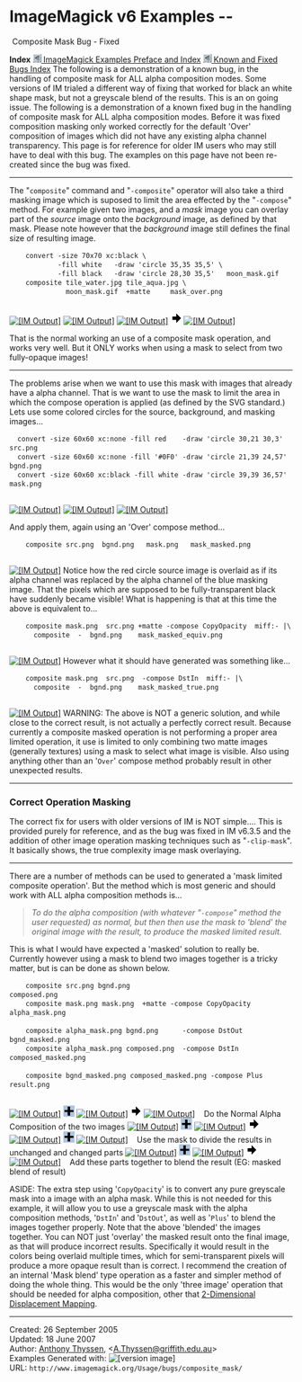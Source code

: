 # ImageMagick v6 Examples --  
 ![](../../img_www/space.gif) Composite Mask Bug - Fixed

**Index**
[![](../../img_www/granitesm_left.gif) ImageMagick Examples Preface and Index](../../)
[![](../../img_www/granitesm_left.gif) Known and Fixed Bugs Index](../)
The following is a demonstration of a known bug, in the handling of composite mask for ALL alpha composition modes. Some versions of IM trialed a different way of fixing that worked for black an white shape mask, but not a greyscale blend of the results. This is an on going issue.
The following is a demonstration of a known fixed bug in the handling of composite mask for ALL alpha composition modes. Before it was fixed composition masking only worked correctly for the default 'Over' composition of images which did not have any existing alpha channel transparency.
This page is for reference for older IM users who may still have to deal with this bug. The examples on this page have not been re-created since the bug was fixed.

------------------------------------------------------------------------

The "`composite`" command and "`-composite`" operator will also take a third masking image which is suposed to limit the area effected by the "`-compose`" method.
For example given two images, and a *mask* image you can overlay part of the *source* image onto the *background* image, as defined by that mask. Please note however that the *background* image still defines the final size of resulting image.
  
        convert -size 70x70 xc:black \
                -fill white   -draw 'circle 35,35 35,5' \
                -fill black   -draw 'circle 28,30 35,5'   moon_mask.gif
        composite tile_water.jpg tile_aqua.jpg \
                  moon_mask.gif  +matte     mask_over.png
     

[![\[IM Output\]](tile_water.jpg)](tile_water.jpg) [![\[IM Output\]](tile_aqua.jpg)](tile_aqua.jpg) [![\[IM Output\]](moon_mask.gif)](moon_mask.gif) ![==&gt;](../../img_www/right.gif) [![\[IM Output\]](mask_over.png)](mask_over.png)

That is the normal working an use of a composite mask operation, and works very well. But it ONLY works when using a mask to select from two fully-opaque images!

------------------------------------------------------------------------

The problems arise when we want to use this mask with images that already have a alpha channel. That is we want to use the mask to limit the area in which the compose operation is applied (as defined by the SVG standard.)
Lets use some colored circles for the source, background, and masking images...
  
      convert -size 60x60 xc:none -fill red    -draw 'circle 30,21 30,3'  src.png
      convert -size 60x60 xc:none -fill '#0F0' -draw 'circle 21,39 24,57' bgnd.png
      convert -size 60x60 xc:black -fill white -draw 'circle 39,39 36,57' mask.png
     

[![\[IM Output\]](src.png)](src.png) [![\[IM Output\]](bgnd.png)](bgnd.png) [![\[IM Output\]](mask.png)](mask.png)

And apply them, again using an 'Over' compose method...
  
        composite src.png  bgnd.png   mask.png   mask_masked.png
     

  
[![\[IM Output\]](mask_masked.png)](mask_masked.png)
Notice how the red circle source image is overlaid as if its alpha channel was replaced by the alpha channel of the blue masking image. That the pixels which are supposed to be fully-transparent black have suddenly became visible!
What is happening is that at this time the above is equivalent to...
  
        composite mask.png  src.png +matte -compose CopyOpacity  miff:- |\
          composite  -  bgnd.png    mask_masked_equiv.png
     

  
[![\[IM Output\]](mask_masked_equiv.png)](mask_masked_equiv.png)
However what it should have generated was something like...
  
        composite mask.png  src.png  -compose DstIn  miff:- |\
          composite  -  bgnd.png    mask_masked_true.png
     

  
[![\[IM Output\]](mask_masked_true.png)](mask_masked_true.png)
WARNING: The above is NOT a generic solution, and while close to the correct result, is not actually a perfectly correct result.
Because currently a composite masked operation is not performing a proper area limited operation, it use is limited to only combining two matte images (generally textures) using a mask to select what image is visible.
Also using anything other than an '`Over`' compose method probably result in other unexpected results.

------------------------------------------------------------------------

### Correct Operation Masking

The correct fix for users with older versions of IM is NOT simple....
This is provided purely for reference, and as the bug was fixed in IM v6.3.5 and the addition of other image operation masking techniques such as "`-clip-mask`". It basically shows, the true complexity image mask overlaying.

------------------------------------------------------------------------

There are a number of methods can be used to generated a 'mask limited composite operation'. But the method which is most generic and should work with ALL alpha composition methods is...
> *To do the alpha composition (with whatever "`-compose`" method the user requested) as normal, but then then use the mask to 'blend' the original image with the result, to produce the masked limited result.*

This is what I would have expected a 'masked' solution to really be.
Currently however using a mask to blend two images together is a tricky matter, but is can be done as shown below.
  
        composite src.png bgnd.png                                 composed.png
        composite mask.png mask.png  +matte -compose CopyOpacity   alpha_mask.png

        composite alpha_mask.png bgnd.png      -compose DstOut  bgnd_masked.png
        composite alpha_mask.png composed.png  -compose DstIn   composed_masked.png

        composite bgnd_masked.png composed_masked.png -compose Plus  result.png
     

[![\[IM Output\]](src.png)](src.png)
![ +](../../img_www/plus.gif)
[![\[IM Output\]](bgnd.png)](bgnd.png)
![==&gt;](../../img_www/right.gif)
[![\[IM Output\]](composed.png)](composed.png)
  
Do the Normal Alpha Composition of the two images
[![\[IM Output\]](alpha_mask.png)](alpha_mask.png)
![ +](../../img_www/plus.gif)
[![\[IM Output\]](composed.png)](composed.png)
![==&gt;](../../img_www/right.gif)
[![\[IM Output\]](bgnd_masked.png)](bgnd_masked.png)
![ +](../../img_www/plus.gif)
[![\[IM Output\]](composed_masked.png)](composed_masked.png)
  
Use the mask to divide the results in unchanged and changed parts
[![\[IM Output\]](bgnd_masked.png)](bgnd_masked.png)
![ +](../../img_www/plus.gif)
[![\[IM Output\]](composed_masked.png)](composed_masked.png)
![==&gt;](../../img_www/right.gif)
[![\[IM Output\]](result.png)](result.png)
  
Add these parts together to blend the result (EG: masked blend of result)

ASIDE: The extra step using '`CopyOpacity`' is to convert any pure greyscale mask into a image with an alpha mask. While this is not needed for this example, it will allow you to use a greyscale mask with the alpha composition methods, '`DstIn`' and '`DstOut`', as well as '`Plus`' to blend the images together properly.
Note that the above 'blended' the images together. You can NOT just 'overlay' the masked result onto the final image, as that will produce incorrect results. Specifically it would result in the colors being overlaid multiple times, which for semi-transparent pixels will produce a more opaque result than is correct.
I recommend the creation of an internal 'Mask blend' type operation as a faster and simpler method of doing the whole thing. This would be the only 'three image' operation that should be needed for alpha composition, other that [2-Dimensional Displacement Mapping](../../compose/#displace_2d).

------------------------------------------------------------------------

Created: 26 September 2005  
 Updated: 18 June 2007  
 Author: [Anthony Thyssen](http://www.ict.griffith.edu.au/anthony/anthony.html), &lt;[A.Thyssen@griffith.edu.au](http://www.ict.griffith.edu.au/anthony/mail.shtml)&gt;  
 Examples Generated with: ![\[version image\]](version.gif)  
 URL: `http://www.imagemagick.org/Usage/bugs/composite_mask/`
